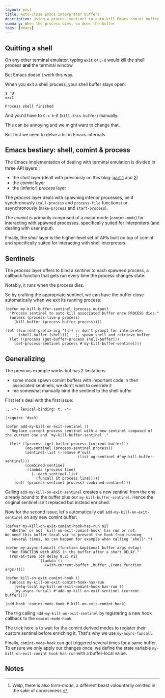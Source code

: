 ```yaml
---
layout: post
title: Auto-close Emacs interpreter buffers
description: Using a process sentinel to auto-kill Emacs comint buffer
summary: When the process dies, so does the buffer
tags: [emacs]
---
```



## Quitting a shell

On any other terminal emulator, typing `exit` or `C-d` would kill the shell process **and** the terminal window.

But Emacs doesn't work this way.

When you exit a shell process, your shell buffer stays open:

```
$ ^D
exit

Process shell finished
```

And you'd have to `C-x k`-it (`kill-this-buffer`) manually.

This can be annoying and we might want to change that.

But first we need to delve a bit in Emacs internals.


## Emacs bestiary: shell, comint & process

The Emacs implementation of dealing with terminal emulation is divided in three API layers[^1]:

 - the _shell_ layer (dealt with previously on this blog: [part 1](/2020/01/19/painless-emacs-shell-commands) and [2](2020/01/21/painless-emacs-interactive-shells))
 - the _comint_ layer
 - the (inferior) _process_ layer

The _process_ layer deals with spawning inferior processes, be it synchronously (`call-process` and `process-file` functions) or asynchronously (`make-process` and `start-process`).

The _comint_ is primarily comprised of a major mode (`comint-mode`) for interacting with spawned processes. specifically suited for interpreters (and dealing with user input).

Finally, the _shell_ layer is the higher-level set of APIs built on top of comint and specifically suited for interacting with shell interpreters.


## Sentinels

The _process_ layer offers to bind a _sentinel_ to each spawned process, a callback function that gets run every time the process changes state.

Notably, it runs when the process dies.

So by crafting the appropriate sentinel, we can have the buffer close automatically when we exit its running process:

```emacs-lisp
(defun my-kill-buffer-sentinel (process output)
  "Process sentinel to auto kill associated buffer once PROCESS dies."
  (unless (process-live-p process)
    (kill-buffer (process-buffer process))))

(let ((current-prefix-arg '(4)) ;; don't prompt for interpreter
      (shell-buffer (shell)))   ;; spawn shell and retrieve buffer
  (let ((process (get-buffer-process shell-buffer)))
    (set-process-sentinel process #'my-kill-buffer-sentinel)))
```


## Generalizing

The previous example works but has 2 limitations:

- some mode spawn comint buffers with important code in their associated sentinels, we don't want to override it
- me somewhat manually bind the sentinel to the shell buffer

First let's deal with the first issue:

```emacs-lisp
;; -*- lexical-binding: t; -*-

(require 'dash)

(defun add-my-kill-on-exit-sentinel ()
  "Replace current process sentinel with a new sentinel composed of the current one and `my-kill-buffer-sentinel'."

  (let* ((process (get-buffer-process (current-buffer)))
         (og-sentinel (process-sentinel process))
         (sentinel-list (-remove #'null
                                 (list og-sentinel #'my-kill-buffer-sentinel)))
         (combined-sentinel
          (lambda (process line)
            (--each sentinel-list
              (funcall it process line)))))
    (setf (process-sentinel process) combined-sentinel)))
```

Calling `add-my-kill-on-exit-sentinel` creates a new sentinel from the one already bound to the buffer plus our `my-kill-buffer-sentinel`. Hence the original sentinel isn't replaced but instead enriched.

Now for the second issue, let's automatically call `add-my-kill-on-exit-sentinel` on any new comint buffer:

```emacs-lisp
(defvar my-kill-on-exit-comint-hook-has-run nil
  "Whether or not `kill-on-exit-comint-hook' has run or not.
We need this buffer-local var to prevent the hook from running
   several times, as can happen for example when calling `shell'.")

(defun my-async-funcall (function &optional buffer args delay)
  "Run FUNCTION with ARGS in the buffer after a short DELAY."
  (run-at-time (or delay 0.2) nil
               `(lambda ()
                  (with-current-buffer ,buffer ,(cons function args)))))

(defun kill-on-exit-comint-hook ()
  (unless my-kill-on-exit-comint-hook-has-run
    (setq-local my-kill-on-exit-comint-hook-has-run t)
    (my-async-funcall #'add-my-kill-on-exit-sentinel (current-buffer))))

(add-hook 'comint-mode-hook #'kill-on-exit-comint-hook)
```

The trig calling `add-my-kill-on-exit-sentinel` by registering a new hook callback to the `comint-mode-hook`.

The trick here is to wait for the comint derived modes to register their custom sentinel before enriching it. That's why we use `my-async-funcall`.

Finally, `comint-mode-hook` can get triggered several times for a same buffer. To ensure we only apply our changes once, we define the state variable `my-kill-on-exit-comint-hook-has-run` with a buffer-local value.


## Notes

[^1]: Welp, there is also _term-mode_, a different beast volountarily omitted in the sake of conciseness.
